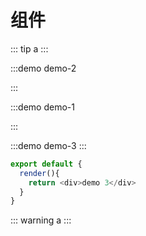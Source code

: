 # 组件


<preview-component src="demo-1"></preview-component>

::: tip
a
:::



:::demo demo-2

:::

:::demo demo-1

:::

:::demo demo-3
:::

```js
export default {
  render(){
    return <div>demo 3</div>
  }
}
```
::: warning
a
:::